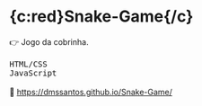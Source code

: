 # {c:red}Snake-Game{/c}

:point_right: Jogo da cobrinha.  
&nbsp;  
<kbd>HTML/CSS</kbd>  
<kbd>JavaScript</kbd>  
&nbsp;  
:link: https://dmssantos.github.io/Snake-Game/  


